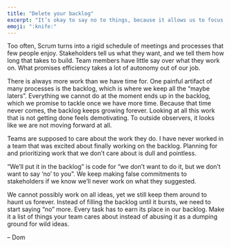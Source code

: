 ```yaml
---
title: "Delete your backlog"
excerpt: "It’s okay to say no to things, because it allows us to focus on what is important."
emoji: ":knife:"
---
```

Too often, Scrum turns into a rigid schedule of meetings and processes that few people enjoy. Stakeholders tell us what they want, and we tell them how long that takes to build. Team members have little say over what they work on. What promises efficiency takes a lot of autonomy out of our job.

There is always more work than we have time for. One painful artifact of many processes is the backlog, which is where we keep all the “maybe laters”. Everything we cannot do at the moment ends up in the backlog, which we promise to tackle once we have more time. Because that time never comes, the backlog keeps growing forever. Looking at all this work that is not getting done feels demotivating. To outside observers, it looks like we are not moving forward at all.

Teams are supposed to care about the work they do. I have never worked in a team that was excited about finally working on the backlog. Planning for and prioritizing work that we don’t care about is dull and pointless.

“We’ll put it in the backlog” is code for “we don’t want to do it, but we don’t want to say ‘no’ to you”. We keep making false commitments to stakeholders if we know we’ll never work on what they suggested.

We cannot possibly work on all ideas, yet we still keep them around to haunt us forever. Instead of filling the backlog until it bursts, we need to start saying “no” more. Every task has to earn its place in our backlog. Make it a list of things your team cares about instead of abusing it as a dumping ground for wild ideas.

– Dom